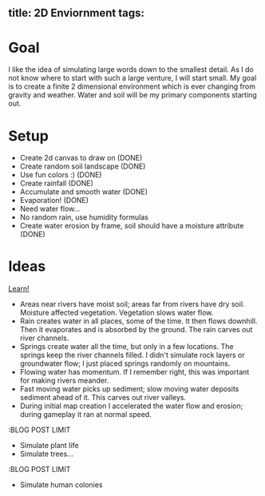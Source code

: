 title: 2D Enviornment
tags:
---

# Goal

I like the idea of simulating large words down to the smallest detail. As I do not know where to start with such a large venture, I will start small. My goal is to create a finite 2 dimensional environment which is ever changing from gravity and weather. Water and soil will be my primary components starting out.

# Setup

- Create 2d canvas to draw on (DONE)
- Create random soil landscape (DONE)
- Use fun colors :) (DONE)
- Create rainfall (DONE)
- Accumulate and smooth water (DONE)
- Evaporation! (DONE)
- Need water flow...
- No random rain, use humidity formulas
- Create water erosion by frame, soil should have a moisture attribute (DONE)

# Ideas

[Learn!](http://www-cs-students.stanford.edu/~amitp/simblob/economy.html#geography)

- Areas near rivers have moist soil; areas far from rivers have dry soil. Moisture affected vegetation. Vegetation slows water flow.
- Rain creates water in all places, some of the time. It then flows downhill. Then it evaporates and is absorbed by the ground. The rain carves out river channels.
- Springs create water all the time, but only in a few locations. The springs keep the river channels filled. I didn't simulate rock layers or groundwater flow; I just placed springs randomly on mountains.
- Flowing water has momentum. If I remember right, this was important for making rivers meander.
- Fast moving water picks up sediment; slow moving water deposits sediment ahead of it. This carves out river valleys.
- During initial map creation I accelerated the water flow and erosion; during gameplay it ran at normal speed.

:BLOG POST LIMIT

- Simulate plant life
- Simulate trees...

:BLOG POST LIMIT

- Simulate human colonies